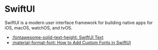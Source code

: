 # SwiftUI

SwiftUI is a modern user interface framework for building native apps for iOS, macOS, watchOS, and tvOS.

<div class="grid cards" markdown>

- [:fontawesome-solid-text-height: SwiftUI Text](getting-started/swiftui-text.md)
- [:material-format-font: How to Add Custom Fonts in SwiftUI](continued-learning/how-to-add-custom-fonts-in-swiftui.md)

</div>
